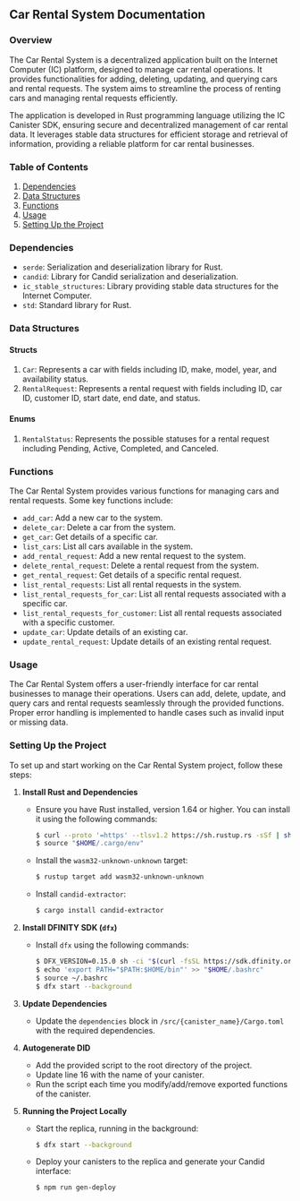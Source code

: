 ## Car Rental System Documentation

### Overview
The Car Rental System is a decentralized application built on the Internet Computer (IC) platform, designed to manage car rental operations. It provides functionalities for adding, deleting, updating, and querying cars and rental requests. The system aims to streamline the process of renting cars and managing rental requests efficiently.

The application is developed in Rust programming language utilizing the IC Canister SDK, ensuring secure and decentralized management of car rental data. It leverages stable data structures for efficient storage and retrieval of information, providing a reliable platform for car rental businesses.

### Table of Contents
1. [Dependencies](#dependencies)
2. [Data Structures](#data-structures)
3. [Functions](#functions)
4. [Usage](#usage)
5. [Setting Up the Project](#setup)

### Dependencies <a name="dependencies"></a>
- `serde`: Serialization and deserialization library for Rust.
- `candid`: Library for Candid serialization and deserialization.
- `ic_stable_structures`: Library providing stable data structures for the Internet Computer.
- `std`: Standard library for Rust.

### Data Structures <a name="data-structures"></a>
#### Structs
1. `Car`: Represents a car with fields including ID, make, model, year, and availability status.
2. `RentalRequest`: Represents a rental request with fields including ID, car ID, customer ID, start date, end date, and status.

#### Enums
1. `RentalStatus`: Represents the possible statuses for a rental request including Pending, Active, Completed, and Canceled.

### Functions <a name="functions"></a>
The Car Rental System provides various functions for managing cars and rental requests. Some key functions include:
- `add_car`: Add a new car to the system.
- `delete_car`: Delete a car from the system.
- `get_car`: Get details of a specific car.
- `list_cars`: List all cars available in the system.
- `add_rental_request`: Add a new rental request to the system.
- `delete_rental_request`: Delete a rental request from the system.
- `get_rental_request`: Get details of a specific rental request.
- `list_rental_requests`: List all rental requests in the system.
- `list_rental_requests_for_car`: List all rental requests associated with a specific car.
- `list_rental_requests_for_customer`: List all rental requests associated with a specific customer.
- `update_car`: Update details of an existing car.
- `update_rental_request`: Update details of an existing rental request.

### Usage <a name="usage"></a>
The Car Rental System offers a user-friendly interface for car rental businesses to manage their operations. Users can add, delete, update, and query cars and rental requests seamlessly through the provided functions. Proper error handling is implemented to handle cases such as invalid input or missing data.

### Setting Up the Project <a name="setup"></a>
To set up and start working on the Car Rental System project, follow these steps:

1. **Install Rust and Dependencies**
   - Ensure you have Rust installed, version 1.64 or higher. You can install it using the following commands:
     ```bash
     $ curl --proto '=https' --tlsv1.2 https://sh.rustup.rs -sSf | sh
     $ source "$HOME/.cargo/env"
     ```
   - Install the `wasm32-unknown-unknown` target:
     ```bash
     $ rustup target add wasm32-unknown-unknown
     ```
   - Install `candid-extractor`:
     ```bash
     $ cargo install candid-extractor
     ```

2. **Install DFINITY SDK (`dfx`)**
   - Install `dfx` using the following commands:
     ```bash
     $ DFX_VERSION=0.15.0 sh -ci "$(curl -fsSL https://sdk.dfinity.org/install.sh)"
     $ echo 'export PATH="$PATH:$HOME/bin"' >> "$HOME/.bashrc"
     $ source ~/.bashrc
     $ dfx start --background
     ```

3. **Update Dependencies**
   - Update the `dependencies` block in `/src/{canister_name}/Cargo.toml` with the required dependencies.

4. **Autogenerate DID**
   - Add the provided script to the root directory of the project.
   - Update line 16 with the name of your canister.
   - Run the script each time you modify/add/remove exported functions of the canister.

5. **Running the Project Locally**
   - Start the replica, running in the background:
     ```bash
     $ dfx start --background
     ```
   - Deploy your canisters to the replica and generate your Candid interface:
     ```bash
     $ npm run gen-deploy
     ```